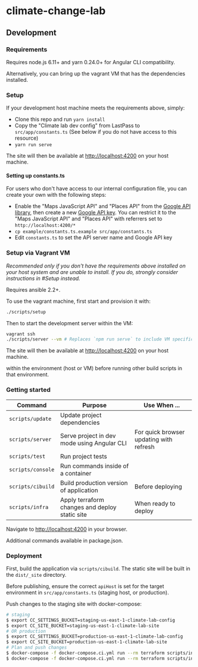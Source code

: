 # climate-change-lab

## Development

### Requirements

Requires node.js 6.11+ and yarn 0.24.0+ for Angular CLI compatibility.

Alternatively, you can bring up the vagrant VM that has the dependencies installed.

### Setup

If your development host machine meets the requirements above, simply:

  - Clone this repo and run `yarn install`
  - Copy the "Climate lab dev config" from LastPass to `src/app/constants.ts` (See below if you do not have access to this resource)
  - `yarn run serve`

The site will then be available at [http://localhost:4200](http://localhost:4200) on your host machine.

#### Setting up constants.ts

For users who don't have access to our internal configuration file, you can create your own with the following steps:
  - Enable the "Maps JavaScript API" and "Places API" from the [Google API library](https://console.cloud.google.com/apis/library), then create a new [Google API key](https://console.cloud.google.com/apis/credentials/). You can restrict it to the "Maps JavaScript API" and "Places API" with referrers set to `http://localhost:4200/*`
  - `cp example/constants.ts.example src/app/constants.ts`
  - Edit `constants.ts` to set the API server name and Google API key

### Setup via Vagrant VM

_Recommended only if you don't have the requirements above installed on your host system and are unable to install. If you do, strongly consider instructions in #Setup instead._

Requires ansible 2.2+.

To use the vagrant machine, first start and provision it with:
```bash
./scripts/setup
```

Then to start the development server within the VM:

```bash
vagrant ssh
./scripts/server --vm # Replaces `npm run serve` to include VM specific serve options
```

The site will then be available at [http://localhost:4200](http://localhost:4200) on your host machine.


within the environment (host or VM) before running other build scripts in that environment.

### Getting started

| Command | Purpose | Use When ... |
|------|---------|--------------|
| `scripts/update` | Update project dependencies | |
| `scripts/server` | Serve project in dev mode using Angular CLI | For quick browser updating with refresh |
| `scripts/test` | Run project tests | |
| `scripts/console` | Run commands inside of a container | |
| `scripts/cibuild` | Build production version of application | Before deploying |
| `scripts/infra` | Apply terraform changes and deploy static site | When ready to deploy |

Navigate to [http://localhost:4200](http://localhost:4200) in your browser.

Additional commands available in package.json.

### Deployment

First, build the application via `scripts/cibuild`. The static site will be built in the `dist/_site` directory.

Before publishing, ensure the correct `apiHost` is set for the target environment in `src/app/constants.ts` (staging host, or production).

Push changes to the staging site with docker-compose:

```bash
# staging
$ export CC_SETTINGS_BUCKET=staging-us-east-1-climate-lab-config
$ export CC_SITE_BUCKET=staging-us-east-1-climate-lab-site
# OR production
$ export CC_SETTINGS_BUCKET=production-us-east-1-climate-lab-config
$ export CC_SITE_BUCKET=production-us-east-1-climate-lab-site
# Plan and push changes
$ docker-compose -f docker-compose.ci.yml run --rm terraform scripts/infra plan
$ docker-compose -f docker-compose.ci.yml run --rm terraform scripts/infra apply
```
